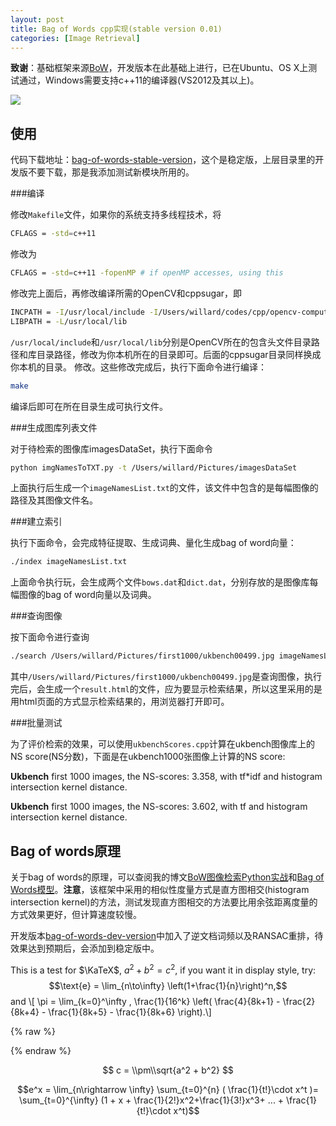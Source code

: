 ```yaml
---
layout: post
title: Bag of Words cpp实现(stable version 0.01)
categories: [Image Retrieval]
---
```


**致谢**：基础框架来源[BoW](https://github.com/grapeot/BoW)，开发版本在此基础上进行，已在Ubuntu、OS X上测试通过，Windows需要支持c++11的编译器(VS2012及其以上)。

![](http://i300.photobucket.com/albums/nn17/willard-yuan/blog/Screen%20Shot%202015-08-13%20at%209.15.33%20PM_zpsq8qvkew7.png)

## 使用

代码下载地址：[bag-of-words-stable-version](https://github.com/willard-yuan/image-retrieval/tree/master/bag-of-words-stable-version)，这个是稳定版，上层目录里的开发版不要下载，那是我添加测试新模块所用的。

###编译

修改`Makefile`文件，如果你的系统支持多线程技术，将

```sh
CFLAGS = -std=c++11
```

修改为

```sh
CFLAGS = -std=c++11 -fopenMP # if openMP accesses, using this
```

修改完上面后，再修改编译所需的OpenCV和cppsugar，即

```sh
INCPATH = -I/usr/local/include -I/Users/willard/codes/cpp/opencv-computer-vision/cpp/BoVW/cppsugar
LIBPATH = -L/usr/local/lib
```

`/usr/local/include`和`/usr/local/lib`分别是OpenCV所在的包含头文件目录路径和库目录路径，修改为你本机所在的目录即可。后面的cppsugar目录同样换成你本机的目录。
修改。这些修改完成后，执行下面命令进行编译：

```sh
make
```

编译后即可在所在目录生成可执行文件。

###生成图库列表文件

对于待检索的图像库imagesDataSet，执行下面命令

```sh
python imgNamesToTXT.py -t /Users/willard/Pictures/imagesDataSet
```

上面执行后生成一个`imageNamesList.txt`的文件，该文件中包含的是每幅图像的路径及其图像文件名。

###建立索引

执行下面命令，会完成特征提取、生成词典、量化生成bag of word向量：

```sh
./index imageNamesList.txt
```

上面命令执行玩，会生成两个文件`bows.dat`和`dict.dat`，分别存放的是图像库每幅图像的bag of word向量以及词典。

###查询图像

按下面命令进行查询

```sh
./search /Users/willard/Pictures/first1000/ukbench00499.jpg imageNamesList.txt
```

其中`/Users/willard/Pictures/first1000/ukbench00499.jpg`是查询图像，执行完后，会生成一个`result.html`的文件，应为要显示检索结果，所以这里采用的是用html页面的方式显示检索结果的，用浏览器打开即可。

###批量测试

为了评价检索的效果，可以使用`ukbenchScores.cpp`计算在ukbench图像库上的NS score(NS分数)，下面是在ukbench1000张图像上计算的NS score:

**Ukbench** first 1000 images, the NS-scores: 3.358, with tf*idf and histogram intersection kernel distance.

**Ukbench** first 1000 images, the NS-scores: 3.602, with tf and histogram intersection kernel distance.

## Bag of words原理

关于bag of words的原理，可以查阅我的博文[BoW图像检索Python实战](http://yongyuan.name/blog/practical-BoW-for-image-retrieval-with-python.html)和[Bag of Words模型](http://yongyuan.name/blog/bag-of-word-model.html)。**注意**，该框架中采用的相似性度量方式是直方图相交(histogram intersection kernel)的方法，测试发现直方图相交的方法要比用余弦距离度量的方式效果更好，但计算速度较慢。

开发版本[bag-of-words-dev-version](https://github.com/willard-yuan/image-retrieval/tree/master/bag-of-words-dev-version)中加入了逆文档词频以及RANSAC重排，待效果达到预期后，会添加到稳定版中。

This is a test for $\KaTeX$, $a^2 + b^2 = c^2$, if you want it in display style, try: $$\text{e} = \lim_{n\to\infty} \left(1+\frac{1}{n}\right)^n,$$ and
\\[ \pi = \lim_{k=0}^\infty \, \frac{1}{16^k} \left( \frac{4}{8k+1} - \frac{2}{8k+4} - \frac{1}{8k+5} - \frac{1}{8k+6} \right).\\]

{% raw %}
<!-- The Normal Distribution -->
<div class="equation" data-expr="\displaystyle P(x)=\frac{1}{\sigma\sqrt{2\pi}}e^{-\frac{(x-\mu)^2}{2\sigma ^2}}"></div>
{% endraw %}

$$
c = \\pm\\sqrt{a^2 + b^2}
$$

$$e^x = \lim_{n\rightarrow \infty} \sum_{t=0}^{n} ( \frac{1}{t!}\cdot x^t )= \sum_{t=0}^{\infty} (1 + x + \frac{1}{2!}x^2+\frac{1}{3!}x^3+ ... + \frac{1}{t!}\cdot x^t)$$
